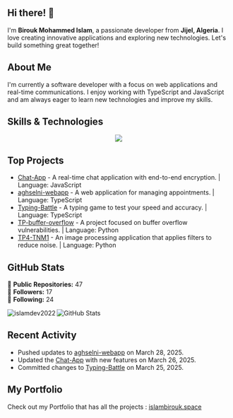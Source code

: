 ## Hi there! 👋

I'm **Birouk Mohammed Islam**, a passionate developer from **Jijel, Algeria**. I love creating innovative applications and exploring new technologies. Let's build something great together!

## About Me

I'm currently a software developer with a focus on web applications and real-time communications. I enjoy working with TypeScript and JavaScript and am always eager to learn new technologies and improve my skills.

## Skills & Technologies

<p align="center">
  <a href="https://skillicons.dev">
    <img src="https://skillicons.dev/icons?i=html,css,react,tailwind,ts,js,nextjs,py,git,github,django,electron,nodejs,express,mysql,mongodb,vscode,supabase,firebase,vercel,postman,vite,bash,prisma,npm,java" />
  </a>
</p>

## Top Projects

- [Chat-App](https://github.com/islamdev2022/Chat-App) - A real-time chat application with end-to-end encryption.  | Language: JavaScript
- [aghselni-webapp](https://github.com/islamdev2022/aghselni-webapp) - A web application for managing appointments.  | Language: TypeScript
- [Typing-Battle](https://github.com/islamdev2022/Typing-Battle) - A typing game to test your speed and accuracy.  | Language: TypeScript
- [TP-buffer-overflow](https://github.com/islamdev2022/TP-buffer-overflow) - A project focused on buffer overflow vulnerabilities.  | Language: Python
- [TP4-TNM1](https://github.com/islamdev2022/TP4-TNM1) - An image processing application that applies filters to reduce noise.  | Language: Python

## GitHub Stats

🌟 **Public Repositories:** 47  
👥 **Followers:** 17  
🔗 **Following:** 24  

<p><img align="left" src="https://github-readme-stats.vercel.app/api/top-langs?username=islamdev2022&show_icons=true&locale=en&layout=compact" alt="islamdev2022" /></p>

![GitHub Stats](https://github-readme-stats.vercel.app/api?username=islamdev2022&show_icons=true&theme=radical)

## Recent Activity

- Pushed updates to [aghselni-webapp](https://github.com/islamdev2022/aghselni-webapp) on March 28, 2025.
- Updated the [Chat-App](https://github.com/islamdev2022/Chat-App) with new features on March 26, 2025.
- Committed changes to [Typing-Battle](https://github.com/islamdev2022/Typing-Battle) on March 25, 2025.

## My Portfolio

Check out my Portfolio that has all the projects : [islambirouk.space](https://islambirouk.space)
